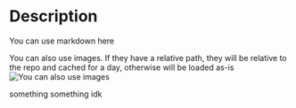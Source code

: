 # Description

You can use markdown here

You can also use images. If they have a relative path, they will be relative to the repo and cached for a day, otherwise will be loaded as-is
![You can also use images](https://cdn.creeper.host/website/logodevice.png)

something something idk
